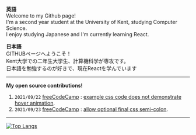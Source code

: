 <strong>英語</strong> <br>
Welcome to my Github page!<br>
I'm a second year student at the University of Kent, studying Computer Science.<br>
I enjoy studying Japanese and I'm currently learning React.<br>

<strong>日本語</strong> <br>
GITHUBページへようこそ！<br>
Kent大学での二年生大学生、計算機科学が専攻です。<br>
日本語を勉強するのが好きで、現在Reactを学んでいます 

<hr>

<strong>My open source contributions!</strong><br>
1. `2021/09/22` [freeCodeCamp](https://github.com/freeCodeCamp/freeCodeCamp) : [example css code does not demonstrate hover animation](https://github.com/freeCodeCamp/freeCodeCamp/pull/43524).
2. `2021/09/23` [freeCodeCamp](https://github.com/freeCodeCamp/freeCodeCamp) : [allow optional final css semi-colon](https://github.com/freeCodeCamp/freeCodeCamp/pull/43545).

<hr>

[![Top Langs](https://github-readme-stats.vercel.app/api/top-langs/?username=jamesgeer&layout=compact&theme=vision-friendly-dark&count_private=true)](https://github.com/anuraghazra/github-readme-stats)

<!---
jamesgeer/jamesgeer is a ✨ special ✨ repository because its `README.md` (this file) appears on your GitHub profile.
You can click the Preview link to take a look at your changes.
--->
